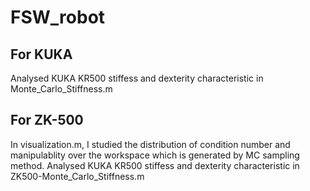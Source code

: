 # FSW_robot
## For KUKA
  Analysed KUKA KR500 stiffess and dexterity characteristic in Monte_Carlo_Stiffness.m
## For ZK-500
  In visualization.m, I studied the distribution of condition number and manipulablity over the workspace which is generated by MC sampling method.
  Analysed KUKA KR500 stiffess and dexterity characteristic in ZK500-Monte_Carlo_Stiffness.m
